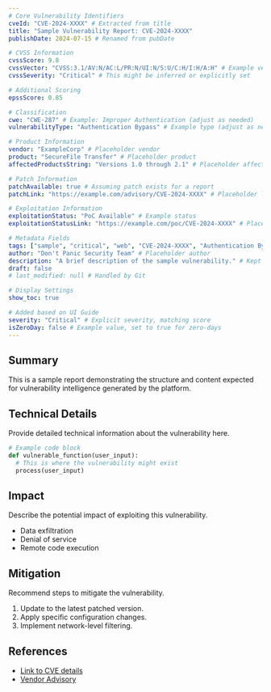 ```yaml
---
# Core Vulnerability Identifiers
cveId: "CVE-2024-XXXX" # Extracted from title
title: "Sample Vulnerability Report: CVE-2024-XXXX"
publishDate: 2024-07-15 # Renamed from pubDate

# CVSS Information
cvssScore: 9.8
cvssVector: "CVSS:3.1/AV:N/AC:L/PR:N/UI:N/S:U/C:H/I:H/A:H" # Example vector for critical score
cvssSeverity: "Critical" # This might be inferred or explicitly set

# Additional Scoring
epssScore: 0.85

# Classification
cwe: "CWE-287" # Example: Improper Authentication (adjust as needed)
vulnerabilityType: "Authentication Bypass" # Example type (adjust as needed)

# Product Information
vendor: "ExampleCorp" # Placeholder vendor
product: "SecureFile Transfer" # Placeholder product
affectedProductsString: "Versions 1.0 through 2.1" # Placeholder affected versions

# Patch Information
patchAvailable: true # Assuming patch exists for a report
patchLink: "https://example.com/advisory/CVE-2024-XXXX" # Placeholder link

# Exploitation Information
exploitationStatus: "PoC Available" # Example status
exploitationStatusLink: "https://example.com/poc/CVE-2024-XXXX" # Placeholder link

# Metadata Fields
tags: ["sample", "critical", "web", "CVE-2024-XXXX", "Authentication Bypass"] # Added CVE ID and type
author: "Don't Panic Security Team" # Placeholder author
description: "A brief description of the sample vulnerability." # Kept existing
draft: false
# last_modified: null # Handled by Git

# Display Settings
show_toc: true

# Added based on UI Guide
severity: "Critical" # Explicit severity, matching score
isZeroDay: false # Example value, set to true for zero-days
---
```


## Summary

This is a sample report demonstrating the structure and content expected for vulnerability intelligence generated by the platform.

## Technical Details

Provide detailed technical information about the vulnerability here.

```python
# Example code block
def vulnerable_function(user_input):
  # This is where the vulnerability might exist
  process(user_input)

```

## Impact

Describe the potential impact of exploiting this vulnerability.

- Data exfiltration
- Denial of service
- Remote code execution

## Mitigation

Recommend steps to mitigate the vulnerability.

1.  Update to the latest patched version.
2.  Apply specific configuration changes.
3.  Implement network-level filtering.

## References

- [Link to CVE details](https://cve.mitre.org/cgi-bin/cvename.cgi?name=CVE-2024-XXXX)
- [Vendor Advisory](https://example.com/advisory)
